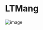 # LTMang
![image](https://user-images.githubusercontent.com/83415296/206989311-69e7ec47-6b1e-4ef8-95dc-0835bc027380.png)
